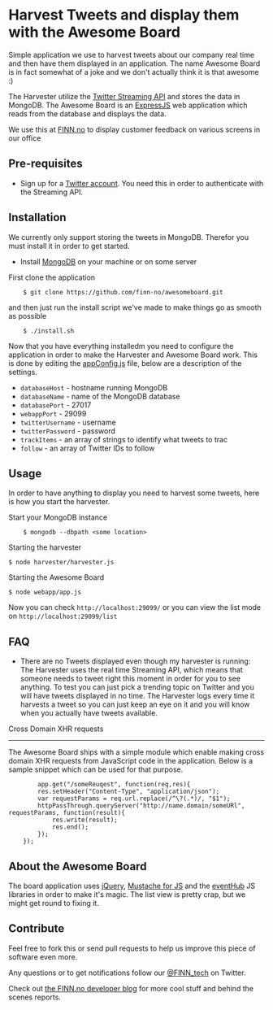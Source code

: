 Harvest Tweets and display them with the Awesome Board
=============

Simple application we use to harvest tweets about our company real time and then have them displayed in an application.
The name Awesome Board is in fact somewhat of a joke and we don't actually think it is that awesome :)

The Harvester utilize the [Twitter Streaming API](https://dev.twitter.com/docs/streaming-api) and stores the data in MongoDB.
The Awesome Board is an [ExpressJS](http://expressjs.com/) web application which reads from the database and displays the data.

We use this at [FINN.no](http://finn.no) to display customer feedback on various screens in our office


Pre-requisites
------------

* Sign up for a [Twitter account](http://twitter.com). You need this in order to authenticate with the Streaming API.

Installation
------------

We currently only support storing the tweets in MongoDB. Therefor you must install it in order to get started.

* Install [MongoDB](http://www.mongodb.org/) on your machine or on some server

First clone the application

		$ git clone https://github.com/finn-no/awesomeboard.git
		
and then just run the install script we've made to make things go as smooth as possible

		$ ./install.sh
		
Now that you have everything installedm you need to configure the application in order to make the Harvester and Awesome Board work. This is done by editing the  [appConfig.js](https://github.com/finn-no/awesomeboard/blob/master/appConfig.js) file, below are a description of the settings.

* `databaseHost` - hostname running MongoDB
* `databaseName` - name of the MongoDB database
* `databasePort` - 27017
* `webappPort` - 29099
* `twitterUsername` - username
* `twitterPassword` - password
* `trackItems` - an array of strings to identify what tweets to trac
* `follow` - an array of Twitter IDs to follow 

Usage
------------

In order to have anything to display you need to harvest some tweets, here is how you start the harvester.

Start your MongoDB instance

		$ mongodb --dbpath <some location>

Starting the harvester

    $ node harvester/harvester.js
	
Starting the Awesome Board

    $ node webapp/app.js

Now you can check `http://localhost:29099/` or you can view the list mode on `http://localhost:29099/list`

FAQ
------------

* There are no Tweets displayed even though my harvester is running: 
The Harvester uses the real time Streaming API, which means that someone needs to tweet right this moment in order for you to see anything. To test you can just pick a trending topic on Twitter and you will have tweets displayed in no time. The Harvester logs every time it harvests a tweet so you can just keep an eye on it and you will know when you actually have tweets available.

Cross Domain XHR requests

------------

The Awesome Board ships with a simple module which enable making cross domain XHR requests from JavaScript code in the application. 
Below is a sample snippet which can be used for that purpose.

			app.get("/someReuqest", function(req,res){
			res.setHeader("Content-Type", "application/json");
			var requestParams = req.url.replace(/^\?(.*)/, "$1");
			httpPassThrough.queryServer("http://name.domain/someURl", requestParams, function(result){
				res.write(result);
				res.end();
			});
		});


About the Awesome Board
------------

The board application uses [jQuery](http://jquery.com), [Mustache for JS](https://github.com/janl/mustache.js) and the [eventHub](https://github.com/leftieFriele/eventhub) JS libraries in order to make it's magic.
The list view is pretty crap, but we might get round to fixing it.

Contribute
------------

Feel free to fork this or send pull requests to help us improve this piece of software even more.

Any questions or to get notifications follow our [@FINN_tech](http://twitter.com/#!/FINN_tech) on Twitter.

Check out [the FINN.no developer blog](http://tech.finn.no) for more cool stuff and behind the scenes reports.

